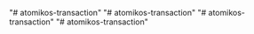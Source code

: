 "# atomikos-transaction" 
"# atomikos-transaction" 
"# atomikos-transaction" 
"# atomikos-transaction" 
